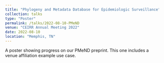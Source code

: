 ```yaml
---
title: "Phylogeny and Metadata Database for Epidemiologic Surveillance"
collection: talks
type: "Poster"
permalink: /talks/2022-08-10-PMeND
venue: "CEIRR Annual Meeting 2022"
date: 2022-08-10
location: "Memphis, TN"
---
```


A poster showing progress on our PMeND preprint. This one includes a venue affiliation example use case. 
